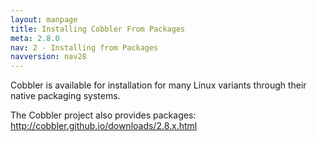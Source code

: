 ```yaml
---
layout: manpage
title: Installing Cobbler From Packages
meta: 2.8.0
nav: 2 - Installing from Packages
navversion: nav28
---
```


Cobbler is available for installation for many Linux variants through their native packaging systems.

The Cobbler project also provides packages: http://cobbler.github.io/downloads/2.8.x.html

